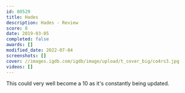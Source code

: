 ```yaml
---
id: 80529
title: Hades
description: Hades - Review
score: 8
date: 2019-03-05
completed: false
awards: []
modified_date: 2022-07-04
screenshots: []
cover: //images.igdb.com/igdb/image/upload/t_cover_big/co4rs3.jpg
videos: []
---
```

This could very well become a 10 as it's constantly being updated.